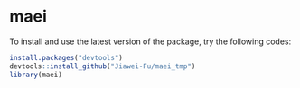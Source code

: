 # maei

To install and use the latest version of the package, try the following codes:
```r
install.packages("devtools")
devtools::install_github("Jiawei-Fu/maei_tmp")
library(maei)
```
